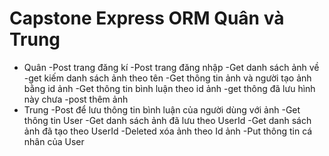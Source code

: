 # Capstone Express ORM Quân và Trung 
+ Quân 
 -Post trang đăng kí
 -Post trang đăng nhập 
 -Get danh sách ảnh về 
 -get kiếm danh sách ảnh theo tên
 -Get thông tin ảnh và người tạo ảnh bằng id ảnh 
 -Get thông tin bình luận theo id ảnh 
 -get thông đã lưu hình này chưa 
 -post thêm ảnh 
+ Trung 
 -Post để lưu thông tin bình luận của người dùng với ảnh 
 -Get thông tin User
 -Get danh sách ảnh đã lưu theo UserId
 -Get danh sách ảnh đã tạo theo UserId
 -Deleted xóa ảnh theo Id ảnh
 -Put thông tin cá nhân của User




